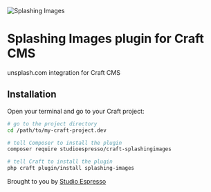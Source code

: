 ![Splashing Images](https://www.studioespresso.co/assets/github-banner-unsplash.png)

# Splashing Images plugin for Craft CMS

unsplash.com integration for Craft CMS

## Installation

Open your terminal and go to your Craft project:

```bash
# go to the project directory
cd /path/to/my-craft-project.dev

# tell Composer to install the plugin
composer require studioespresso/craft-splashingimages

# tell Craft to install the plugin
php craft plugin/install splashing-images
```
Brought to you by [Studio Espresso](https://www.studioespresso.co)
